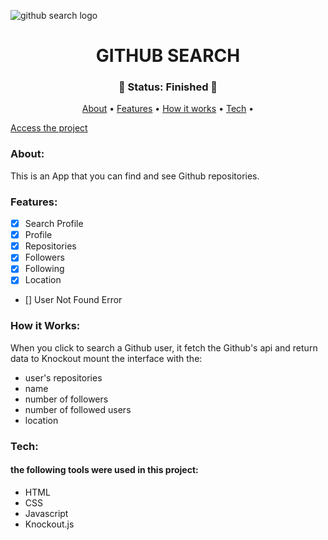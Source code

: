 ![github search logo](https://github.com/devgustavojs/github-search-knockout/blob/main/img/wallpaper.png)

<h1 align="center" href>GITHUB SEARCH</h1>

<h3 align="center">
  🚀 Status: Finished 🚀
</h3>

<p align="center">
 <a href="#about">About</a> •
 <a href="#features">Features</a> • 
 <a href="#how-it-works">How it works</a> • 
 <a href="#tech">Tech</a> • 
</p>

[Access the project](https://devgustavojs.github.io/github-search-knockout/)
### About:
This is an App that you can find and see Github repositories.

### Features:

- [x] Search Profile
- [x] Profile
- [x] Repositories
- [x] Followers
- [x] Following
- [x] Location
- [] User Not Found Error

### How it Works:
When you click to search a Github user, it fetch the Github's api and return data to Knockout mount the interface with the:
 - user's repositories
 - name
 - number of followers
 - number of followed users
 - location

### Tech:
#### the following tools were used in this project:

- HTML
- CSS
- Javascript
- Knockout.js